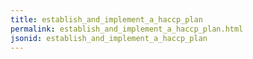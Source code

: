 ```yaml
---
title: establish_and_implement_a_haccp_plan
permalink: establish_and_implement_a_haccp_plan.html
jsonid: establish_and_implement_a_haccp_plan
---
```


